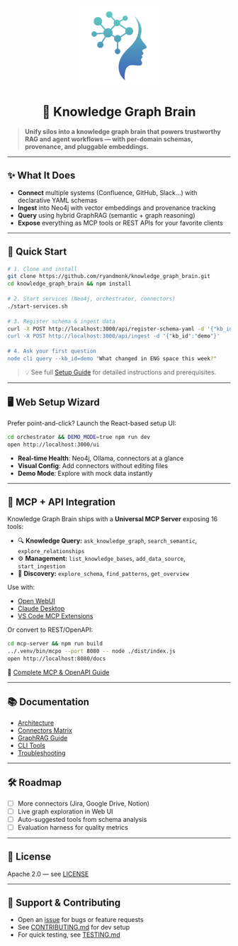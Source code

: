 <div align="center">
  <img src="./assets/logo.png" alt="Knowledge Graph Brain Logo" width="180"/>

# 🧠 Knowledge Graph Brain
</div>

> **Unify silos into a knowledge graph brain that powers trustworthy RAG and agent workflows — with per-domain schemas, provenance, and pluggable embeddings.**

---

## ✨ What It Does

- **Connect** multiple systems (Confluence, GitHub, Slack…) with declarative YAML schemas  
- **Ingest** into Neo4j with vector embeddings and provenance tracking  
- **Query** using hybrid GraphRAG (semantic + graph reasoning)  
- **Expose** everything as MCP tools or REST APIs for your favorite clients  

---

## 🚀 Quick Start

```bash
# 1. Clone and install
git clone https://github.com/ryandmonk/knowledge_graph_brain.git
cd knowledge_graph_brain && npm install

# 2. Start services (Neo4j, orchestrator, connectors)
./start-services.sh

# 3. Register schema & ingest data
curl -X POST http://localhost:3000/api/register-schema-yaml -d '{"kb_id":"demo","yaml_content":"...'"}'
curl -X POST http://localhost:3000/api/ingest -d '{"kb_id":"demo"}'

# 4. Ask your first question
node cli query --kb_id=demo "What changed in ENG space this week?"
```

> 💡 See full [Setup Guide](./docs/DEPLOYMENT.md) for detailed instructions and prerequisites.

---

## 🖥 Web Setup Wizard

Prefer point-and-click? Launch the React-based setup UI:

```bash
cd orchestrator && DEMO_MODE=true npm run dev
open http://localhost:3000/ui
```

- **Real-time Health**: Neo4j, Ollama, connectors at a glance  
- **Visual Config**: Add connectors without editing files  
- **Demo Mode**: Explore with mock data instantly  

---

## 🔌 MCP + API Integration

Knowledge Graph Brain ships with a **Universal MCP Server** exposing 16 tools:

- 🔍 **Knowledge Query:** `ask_knowledge_graph`, `search_semantic`, `explore_relationships`  
- ⚙️ **Management:** `list_knowledge_bases`, `add_data_source`, `start_ingestion`  
- 🔎 **Discovery:** `explore_schema`, `find_patterns`, `get_overview`

Use with:
- [Open WebUI](https://openwebui.com)
- [Claude Desktop](https://claude.ai/download)
- [VS Code MCP Extensions](https://github.com/modelcontextprotocol)

Or convert to REST/OpenAPI:

```bash
cd mcp-server && npm run build
../.venv/bin/mcpo --port 8080 -- node ./dist/index.js
open http://localhost:8080/docs
```

📖 [Complete MCP & OpenAPI Guide](./docs/openapi-integration.md)

---

## 📚 Documentation

- [Architecture](./docs/ARCHITECTURE.md)  
- [Connectors Matrix](./connectors/README.md)  
- [GraphRAG Guide](./docs/graphrag.md)  
- [CLI Tools](./docs/cli.md)  
- [Troubleshooting](./TROUBLESHOOTING.md)  

---

## 🛠 Roadmap

- [ ] More connectors (Jira, Google Drive, Notion)  
- [ ] Live graph exploration in Web UI  
- [ ] Auto-suggested tools from schema analysis  
- [ ] Evaluation harness for quality metrics  

---

## 📄 License

Apache 2.0 — see [LICENSE](./LICENSE)

---

## 🙋 Support & Contributing

- Open an [issue](https://github.com/ryandmonk/knowledge_graph_brain/issues) for bugs or feature requests  
- See [CONTRIBUTING.md](./CONTRIBUTING.md) for dev setup  
- For quick testing, see [TESTING.md](./TESTING.md)